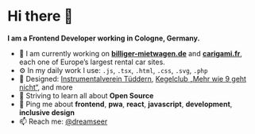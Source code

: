 # Hi there 👋

**I am a Frontend Developer working in Cologne, Germany.**

* 🏢 I am currently working on **[billiger-mietwagen.de](https://www.billiger-mietwagen.de/)** and **[carigami.fr](https://www.carigami.fr/)**, each one of Europe’s largest rental car sites.
* ⚙️ In my daily work I use: `.js`, `.tsx`, `.html`, `.css`, `.svg`, `.php`
* 💅 Designed: [Instrumentalverein Tüddern](https://instrumentalverein-tueddern.de/), [Kegelclub „Mehr wie 9 geht nicht“](https://kegelclub-tüddern.de/), and more
* 🌱 Striving to learn all about **Open Source**
* 💬 Ping me about **frontend**, **pwa**, **react**, **javascript**, **development**, **inclusive design**
* 📫 Reach me: [@dreamseer](https://twitter.com/dreamseer)
